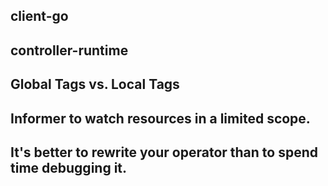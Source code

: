 ## client-go

## controller-runtime

## Global Tags vs. Local Tags


## Informer to watch resources in a limited scope. 


## It's better to rewrite your operator than to spend time debugging it.
